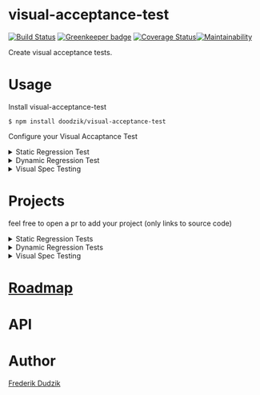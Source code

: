 # visual-acceptance-test

[![Build Status](https://travis-ci.org/doodzik/visual-acceptance-test.svg?branch=master)](https://travis-ci.org/doodzik/visual-acceptance-test) [![Greenkeeper badge](https://badges.greenkeeper.io/doodzik/visual-acceptance-test.svg)](https://greenkeeper.io/) [![Coverage Status](https://coveralls.io/repos/github/doodzik/javascript-html-tags/badge.svg?branch=master)](https://coveralls.io/github/doodzik/javascript-html-tags?branch=master)[![Maintainability](https://api.codeclimate.com/v1/badges/9cbe308f2317f1339bc6/maintainability)](https://codeclimate.com/github/doodzik/visual-acceptance-test/maintainability)

Create visual acceptance tests.

# Usage

Install visual-acceptance-test
```
$ npm install doodzik/visual-acceptance-test
```

Configure your Visual Accaptance Test
<details>
  <summary>Static Regression Test</summary>

Create a `vis.js` file in the project root
```javascript
const {
	browser,
	FileServer,
	Time,
	diff,
	confirmation
} = require('visual-acceptance-test')

const fs        = require('fs-extra')
const path      = require('path')
const time      = new Time.LastCommit(__dirname)
const staticDir = path.resolve(__dirname, '.tmp')
const server    = new FileServer({dir: staticDir})

const dimensions = [{width: 1080}, {width: 720}]

function pathTo(dir) {
	return path.resolve(__dirname, '.visual-acceptance-test', dir)
}

var shell = require('shelljs')

function build() {
	return new Promise(function(resolve, reject) {
		shell.exec('npm install', function(code, stdout, stderr) {
			shell.exec('make build', function(code, stdout, stderr) {
				resolve()
			})
		})
	})
}


return Promise.all([
	server.listen(),
	build(),
	fs.remove(pathTo('HEAD')),
	fs.remove(pathTo('DIFF')),
])
	.then(() => browser.screenshotSitemap({server, dir: pathTo('HEAD'), dimensions}))
	.then(() => time.past())
	.then(build)
	.then(() => browser.screenshotSitemap({server, dir: pathTo(time.pastCommit), dimensions}))
	.then(() => time.now())
	.then(() => {
		return diff({
			actual:      pathTo(time.pastCommit),
			expected:    pathTo('HEAD'),
			diff:        pathTo('DIFF'),
			persistDiff: true
		})
	})
	.then(result => {
    // TODO fix browser displaying
	  // return (process.env.CI) ? confirmation.cli({result}) : confirmation.browser({result})
		return confirmation.cli({result})
	})
	.then(exitCode => {
		return server.destroy().then(() => process.exit(exitCode))
	})
  .catch(console.log)
```
</details>

<details>
  <summary>Dynamic Regression Test</summary>
Create a `vis.js` file in the project root

```javascript
const {
	browser,
	FileServer,
	Time,
	diff,
	confirmation
} = require('visual-acceptance-test')

const fs        = require('fs-extra')
const path      = require('path')
const time      = new Time.LastCommit(__dirname)
const staticDir = path.resolve(__dirname, '.tmp')
const server    = new FileServer({dir: staticDir})

const dimensions = [{width: 1080}, {width: 720}]

function pathTo(dir) {
	return path.resolve(__dirname, '.visual-acceptance-test', dir)
}

var shell = require('shelljs')

function build(pathToResults) {
	return new Promise(function(resolve, reject) {
		shell.exec('npm install', function(code, stdout, stderr) {
			shell.exec(`VIS_DIR=${pathToResults} make test`, function(code, stdout, stderr) {
				resolve()
			})
		})
	})
}


return Promise.all([
	server.listen(),
	fs.remove(pathTo('HEAD')),
	fs.remove(pathTo('DIFF')),
])
	.then(() => build(pathTo('HEAD')))
	.then(() => time.past())
	.then(() => build(pathTo(time.pastCommit)))
	.then(() => time.now())
	.then(() => {
		return diff({
			actual:      pathTo(time.pastCommit),
			expected:    pathTo('HEAD'),
			diff:        pathTo('DIFF'),
			persistDiff: true
		})
	})
	.then(result => {
	  return (process.env.CI) ? confirmation.cli({result}) : confirmation.browser({result})
		return confirmation.cli({result})
	})
	.then(exitCode => {
		return server.destroy().then(() => process.exit(exitCode))
	})
  .catch(console.log)
```

And then add the following helper in your tests where you want to test your website visuals.
``` javascript
// TODO
``` 
</details>

<details>
<summary>Visual Spec Testing</summary>
``` javascript
// TODO
``` 
</details>

# Projects

feel free to open a pr to add your project (only links to source code)

<details>
<summary>Static Regression Tests</summary>

[dudzik.co](https://github.com/doodzik/dudzik.co)

</details>

<details>
<summary>Dynamic Regression Tests</summary>
</details>

<details>
<summary>Visual Spec Testing</summary>
</details>

# [Roadmap](https://github.com/doodzik/visual-acceptance-test/projects/1)

# API

# Author

[Frederik Dudzik](https://dudzik.co)

